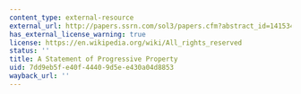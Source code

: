 ```yaml
---
content_type: external-resource
external_url: http://papers.ssrn.com/sol3/papers.cfm?abstract_id=1415345
has_external_license_warning: true
license: https://en.wikipedia.org/wiki/All_rights_reserved
status: ''
title: A Statement of Progressive Property
uid: 7dd9eb5f-e40f-4440-9d5e-e430a04d8853
wayback_url: ''
---
```


